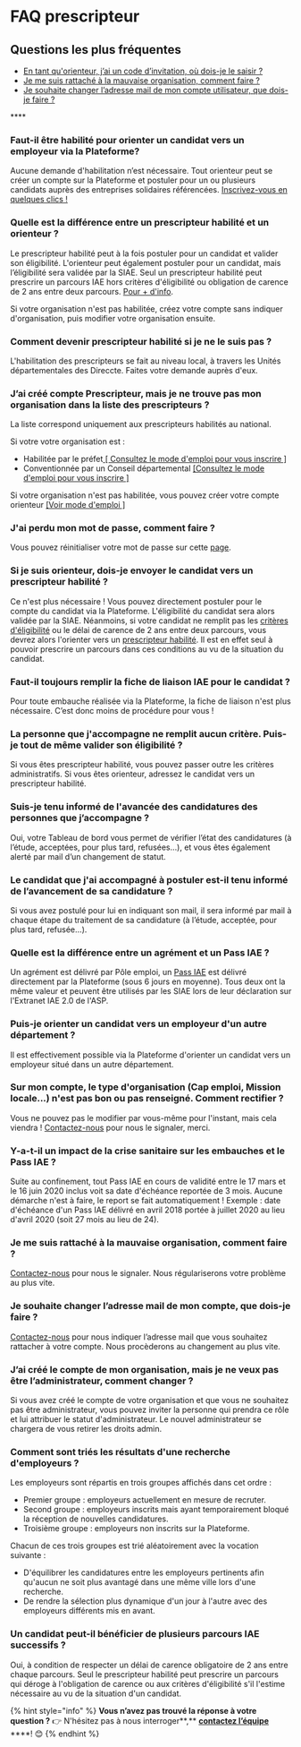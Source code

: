 # FAQ prescripteur

## **Questions les plus fréquentes**

* [En tant qu'orienteur, j’ai un code d’invitation, où dois-je le saisir ?](faq-prescripteur.md#en-tant-quorienteur-jai-un-code-dinvitation-pour-me-rattacher-a-mon-organisation-ou-dois-je-le-saisir)
* [Je me suis rattaché à la mauvaise organisation, comment faire ?](faq-prescripteur.md#je-me-suis-rattache-a-la-mauvaise-organisation-comment-faire)
* [Je souhaite changer l’adresse mail de mon compte utilisateur, que dois-je faire ?](faq-prescripteur.md#je-souhaite-changer-ladresse-mail-de-mon-compte-que-dois-je-faire)

\*\*\*\*

### **Faut-il être habilité pour orienter un candidat vers un employeur via la Plateforme?**

Aucune demande d'habilitation n’est nécessaire. Tout orienteur peut se créer un compte sur la Plateforme et postuler pour un ou plusieurs candidats auprès des entreprises solidaires référencées. [Inscrivez-vous en quelques clics !](https://inclusion.beta.gouv.fr/signup/select_prescriber_type)

### Quelle est la différence entre un prescripteur habilité et un orienteur ? 

Le prescripteur habilité peut à la fois postuler pour un candidat et valider son éligibilité. L'orienteur peut également postuler pour un candidat, mais l’éligibilité sera validée par la SIAE. Seul un prescripteur habilité peut prescrire un parcours IAE hors critères d'éligibilité ou obligation de carence de 2 ans entre deux parcours. [Pour + d'info](../pourquoi-une-plateforme-de-linclusion/qui-sont-les-differents-prescripteurs/).

Si votre organisation n'est pas habilitée, créez votre compte sans indiquer d'organisation, puis modifier votre organisation ensuite.

### Comment devenir prescripteur habilité si je ne le suis pas ?

L'habilitation des prescripteurs se fait au niveau local, à travers les Unités départementales des Direccte. Faites votre demande auprès d'eux.

### J’ai créé compte Prescripteur, mais je ne trouve pas mon organisation dans la liste des prescripteurs ?

La liste correspond uniquement aux prescripteurs habilités au national. 

Si votre votre organisation est : 

* Habilitée par le préfet[ \[ Consultez le mode d'emploi pour vous inscrire \]](https://doc.inclusion.beta.gouv.fr/mon-mode-demploi-prescripteur/inscription-prescripteur#inscription-pour-un-prescripteur-habilite-au-niveau-prefectoral)
* Conventionnée par un Conseil départemental [\[Consultez le mode d'emploi pour vous inscrire \]](https://doc.inclusion.beta.gouv.fr/mon-mode-demploi-prescripteur/inscription-prescripteur#inscription-pour-une-organisation-conventionnee-par-un-conseil-departemental-pour-le-suivi-des-beneficiaires-du-rsa)

Si votre organisation n'est pas habilitée, vous pouvez créer votre compte orienteur [\[Voir mode d'emploi \]](../mon-mode-demploi-prescripteur/inscription-prescripteur.md#inscription-pour-un-orienteur)

### J'ai perdu mon mot de passe, comment faire ?

Vous pouvez réinitialiser votre mot de passe sur cette [page](https://inclusion.beta.gouv.fr/accounts/password/reset/).

### Si je suis orienteur, dois-je envoyer le candidat vers un prescripteur habilité ?

Ce n'est plus nécessaire ! Vous pouvez directement postuler pour le compte du candidat via la Plateforme. L'éligibilité du candidat sera alors validée par la SIAE. Néanmoins, si votre candidat ne remplit pas les [critères d'éligibilité](../qui-est-eligible-iae-criteres-eligibilite.md#criteres-administratifs-de-niveau-1) ou le délai de carence de 2 ans entre deux parcours, vous devrez alors l'orienter vers un [prescripteur habilité](../pourquoi-une-plateforme-de-linclusion/qui-sont-les-differents-prescripteurs/prescripteur-habilite.md). Il est en effet seul à pouvoir prescrire un parcours dans ces conditions au vu de la situation du candidat.

### Faut-il toujours remplir la fiche de liaison IAE pour le candidat ?

Pour toute embauche réalisée via la Plateforme, la fiche de liaison n'est plus nécessaire. C’est donc moins de procédure pour vous !

### La personne que j'accompagne ne remplit aucun critère. Puis-je tout de même valider son éligibilité ?

Si vous êtes  prescripteur habilité, vous pouvez passer outre les critères administratifs. Si vous êtes orienteur, adressez le candidat vers un prescripteur habilité.

### Suis-je tenu informé de l'avancée des candidatures des personnes que j’accompagne ?

Oui, votre Tableau de bord vous permet de vérifier l’état des candidatures \(à l’étude, acceptées, pour plus tard, refusées…\), et vous êtes également alerté par mail d’un changement de statut.

### Le candidat que j'ai accompagné à postuler est-il tenu informé de l’avancement de sa candidature ?

Si vous avez postulé pour lui en indiquant son mail, il sera informé par mail à chaque étape du traitement de sa candidature \(à l’étude, acceptée, pour plus tard, refusée…\).

### Quelle est la différence entre un agrément et un Pass IAE ?

Un agrément est délivré par Pôle emploi, un [Pass IAE](../pourquoi-une-plateforme-de-linclusion/pass-iae-agrement-plus-simple-cest-a-dire.md) est délivré directement par la Plateforme \(sous 6 jours en moyenne\). Tous deux ont la même valeur et peuvent être utilisés par les SIAE lors de leur déclaration sur l'Extranet IAE 2.0 de l'ASP.

### Puis-je orienter un candidat vers un employeur d'un autre département ?

Il est effectivement possible via la Plateforme d'orienter un candidat vers un employeur situé dans un autre département.

### Sur mon compte, le type d'organisation \(Cap emploi, Mission locale...\) n'est pas bon ou pas renseigné. Comment rectifier ?

Vous ne pouvez pas le modifier par vous-même pour l'instant, mais cela viendra ! [Contactez-nous](mailto:assistance@inclusion.beta.gouv.fr) pour nous le signaler, merci.

### Y-a-t-il un impact de la crise sanitaire sur les embauches et le Pass IAE ?

Suite au confinement, tout Pass IAE en cours de validité entre le 17 mars et le 16 juin 2020 inclus voit sa date d'échéance reportée de 3 mois. Aucune démarche n'est à faire, le report se fait automatiquement ! Exemple : date d'échéance d'un Pass IAE délivré en avril 2018 portée à juillet 2020 au lieu d'avril 2020 \(soit 27 mois au lieu de 24\). 

### Je me suis rattaché à la mauvaise organisation, comment faire ?

[Contactez-nous](mailto:assistance@inclusion.beta.gouv.fr) pour nous le signaler. Nous régulariserons votre problème au plus vite.

### Je souhaite changer l’adresse mail de mon compte, que dois-je faire ?

[Contactez-nous](mailto:assistance@inclusion.beta.gouv.fr) pour nous indiquer l’adresse mail que vous souhaitez rattacher à votre compte. Nous procèderons au changement au plus vite.

### J’ai créé le compte de mon organisation, mais je ne veux pas être l’administrateur, comment changer ?

Si vous avez créé le compte de votre organisation et que vous ne souhaitez pas être administrateur, vous pouvez inviter la personne qui prendra ce rôle et lui attribuer le statut d'administrateur. Le nouvel administrateur se chargera de vous retirer les droits admin.

### Comment sont triés les résultats d'une recherche d'employeurs ?

Les employeurs sont répartis en trois groupes affichés dans cet ordre :

* Premier groupe : employeurs actuellement en mesure de recruter.
* Second groupe : employeurs inscrits mais ayant temporairement bloqué la réception de nouvelles candidatures.
* Troisième groupe : employeurs non inscrits sur la Plateforme.

Chacun de ces trois groupes est trié aléatoirement avec la vocation suivante : 

* D'équilibrer les candidatures entre les employeurs pertinents afin qu'aucun ne soit plus  avantagé dans une même ville lors d'une recherche.
* De rendre la sélection plus dynamique d'un jour à l'autre avec des employeurs différents mis en avant.

### Un candidat peut-il bénéficier de plusieurs parcours IAE successifs ?

Oui, à condition de respecter un délai de carence obligatoire de 2 ans entre chaque parcours. Seul le prescripteur habilité peut prescrire un parcours qui déroge à l'obligation de carence ou aux critères d'éligibilité s'il l'estime nécessaire au vu de la situation d'un candidat.



{% hint style="info" %}
**Vous n’avez pas trouvé la réponse à votre question ?** 👉 N'hésitez pas à nous interroger**,** [**contactez l’équipe**](mailto:assistance@inclusion.beta.gouv.fr) ****!  😊 
{% endhint %}

